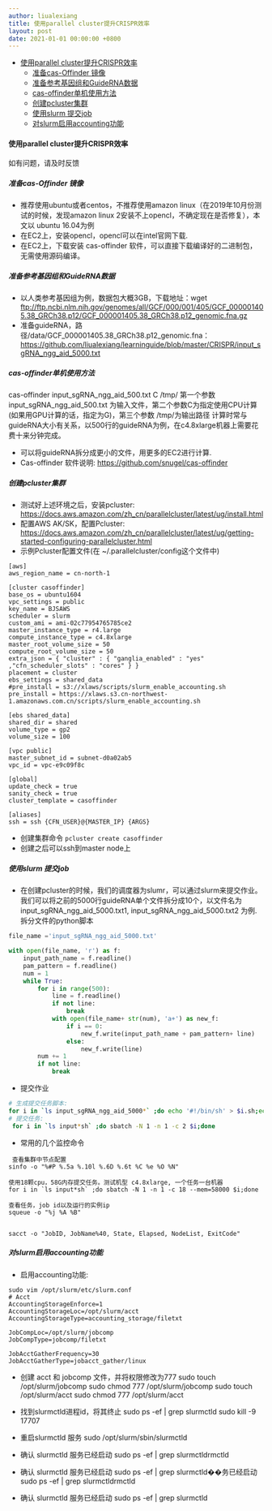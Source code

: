 ```yaml
---
author: liualexiang
title: 使用parallel cluster提升CRISPR效率
layout: post
date: 2021-01-01 00:00:00 +0800
---
```


- [使用parallel cluster提升CRISPR效率](#使用parallel-cluster提升crispr效率)
  - [准备cas-Offinder 镜像](#准备cas-offinder-镜像)
  - [准备参考基因组和GuideRNA数据](#准备参考基因组和guiderna数据)
  - [cas-offinder单机使用方法](#cas-offinder单机使用方法)
  - [创建pcluster集群](#创建pcluster集群)
  - [使用slurm 提交job](#使用slurm-提交job)
  - [对slurm启用accounting功能](#对slurm启用accounting功能)
#### 使用parallel cluster提升CRISPR效率
如有问题，请及时反馈

##### 准备cas-Offinder 镜像
* 推荐使用ubuntu或者centos，不推荐使用amazon linux（在2019年10月份测试的时候，发现amazon linux 2安装不上opencl，不确定现在是否修复），本文以 ubuntu 16.04为例
* 在EC2上，安装opencl，opencl可以在intel官网下载.
* 在EC2上，下载安装 cas-offinder 软件，可以直接下载编译好的二进制包，无需使用源码编译。
##### 准备参考基因组和GuideRNA数据
* 以人类参考基因组为例，数据包大概3GB，下载地址：wget ftp://ftp.ncbi.nlm.nih.gov/genomes/all/GCF/000/001/405/GCF_000001405.38_GRCh38.p12/GCF_000001405.38_GRCh38.p12_genomic.fna.gz
* 准备guideRNA，路径/data/GCF_000001405.38_GRCh38.p12_genomic.fna： https://github.com/liualexiang/learninguide/blob/master/CRISPR/input_sgRNA_ngg_aid_5000.txt

  
##### cas-offinder单机使用方法
cas-offinder input_sgRNA_ngg_aid_500.txt C /tmp/
第一个参数input_sgRNA_ngg_aid_500.txt 为输入文件，第二个参数C为指定使用CPU计算(如果用GPU计算的话，指定为G)，第三个参数 /tmp/为输出路径
计算时常与guideRNA大小有关系，以500行的guideRNA为例，在c4.8xlarge机器上需要花费十来分钟完成。

* 可以将guideRNA拆分成更小的文件，用更多的EC2进行计算.
* Cas-offinder 软件说明: https://github.com/snugel/cas-offinder


##### 创建pcluster集群
* 测试好上述环境之后，安装pcluster: https://docs.aws.amazon.com/zh_cn/parallelcluster/latest/ug/install.html
* 配置AWS AK/SK，配置Pcluster: https://docs.aws.amazon.com/zh_cn/parallelcluster/latest/ug/getting-started-configuring-parallelcluster.html
* 示例Pcluster配置文件(在 ~/.parallelcluster/config这个文件中)
```
[aws]
aws_region_name = cn-north-1

[cluster casoffinder]
base_os = ubuntu1604
vpc_settings = public
key_name = BJSAWS
scheduler = slurm
custom_ami = ami-02c77954765785ce2
master_instance_type = r4.large
compute_instance_type = c4.8xlarge
master_root_volume_size = 50
compute_root_volume_size = 50
extra_json = { "cluster" : { "ganglia_enabled" : "yes" ,"cfn_scheduler_slots" : "cores" } }
placement = cluster
ebs_settings = shared_data
#pre_install = s3://xlaws/scripts/slurm_enable_accounting.sh
pre_install = https://xlaws.s3.cn-northwest-1.amazonaws.com.cn/scripts/slurm_enable_accounting.sh

[ebs shared_data]
shared_dir = shared
volume_type = gp2
volume_size = 100

[vpc public]
master_subnet_id = subnet-d0a02ab5
vpc_id = vpc-e9c09f8c

[global]
update_check = true
sanity_check = true
cluster_template = casoffinder

[aliases]
ssh = ssh {CFN_USER}@{MASTER_IP} {ARGS}
```

* 创建集群命令 ``` pcluster create casoffinder ```
* 创建之后可以ssh到master node上

##### 使用slurm 提交job
* 在创建pcluster的时候，我们的调度器为slumr，可以通过slurm来提交作业。我们可以将之前的5000行guideRNA单个文件拆分成10个，以文件名为 input_sgRNA_ngg_aid_5000.txt1, input_sgRNA_ngg_aid_5000.txt2 为例.
拆分文件的python脚本
```python
file_name ='input_sgRNA_ngg_aid_5000.txt'

with open(file_name, 'r') as f:
    input_path_name = f.readline()
    pam_pattern = f.readline()
    num = 1
    while True:
        for i in range(500):
            line = f.readline()
            if not line:
                break
            with open(file_name+ str(num), 'a+') as new_f:
                if i == 0:
                    new_f.write(input_path_name + pam_pattern+ line)
                else:
                    new_f.write(line)
        num += 1
        if not line:
            break
```

* 提交作业
```bash
# 生成提交任务脚本:
for i in `ls input_sgRNA_ngg_aid_5000*` ;do echo '#!/bin/sh' > $i.sh;echo "cas-offinder $i C /data/output/$i.output" >> $i.sh;chmod +x $i.sh; done
# 提交任务:
 for i in `ls input*sh` ;do sbatch -N 1 -n 1 -c 2 $i;done
```

* 常用的几个监控命令
```
 查看集群中节点配置
sinfo -o "%#P %.5a %.10l %.6D %.6t %C %e %O %N"

使用18颗cpu，58G内存提交任务。测试机型 c4.8xlarge, 一个任务一台机器
for i in `ls input*sh` ;do sbatch -N 1 -n 1 -c 18 --mem=58000 $i;done

查看任务，job id以及运行的实例ip
squeue -o "%j %A %B"


sacct -o "JobID, JobName%40, State, Elapsed, NodeList, ExitCode"
```

##### 对slurm启用accounting功能

* 启用accounting功能: 
```
sudo vim /opt/slurm/etc/slurm.conf
# Acct
AccountingStorageEnforce=1
AccountingStorageLoc=/opt/slurm/acct
AccountingStorageType=accounting_storage/filetxt

JobCompLoc=/opt/slurm/jobcomp
JobCompType=jobcomp/filetxt

JobAcctGatherFrequency=30
JobAcctGatherType=jobacct_gather/linux
```

* 创建 acct 和 jobcomp 文件，并将权限修改为777 
sudo touch /opt/slurm/jobcomp
sudo chmod 777 /opt/slurm/jobcomp
sudo touch /opt/slurm/acct
sudo chmod 777 /opt/slurm/acct

* 找到slurmctld进程id，将其终止
sudo ps -ef | grep slurmctld
sudo kill -9 17707

* 重启slurmctld 服务
sudo /opt/slurm/sbin/slurmctld

* 确认 slurmctld 服务已经启动
sudo ps -ef | grep slurmctldrmctld

* 确认 slurmctld 服务已经启动
sudo ps -ef | grep slurmctld��务已经启动
sudo ps -ef | grep slurmctldrmctld

* 确认 slurmctld 服务已经启动
sudo ps -ef | grep slurmctld